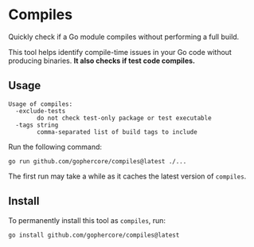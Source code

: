 Compiles
===

Quickly check if a Go module compiles without performing a full build.

This tool helps identify compile-time issues in your Go code without producing binaries. **It also checks if test code compiles.**

## Usage

```
Usage of compiles:
  -exclude-tests
        do not check test-only package or test executable
  -tags string
        comma-separated list of build tags to include
```

Run the following command:

```
go run github.com/gophercore/compiles@latest ./...
```

The first run may take a while as it caches the latest version of `compiles`.

## Install

To permanently install this tool as `compiles`, run:

```
go install github.com/gophercore/compiles@latest
```

